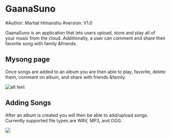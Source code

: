 # GaanaSuno
#Author: Martial Himanshu
#version: V1.0

GaanaSuno is an application that lets users upload, store and play all of your music from the cloud.  Additionally, a user can comment and share their favorite song with family &friends.

## Mysong page

Once songs are added to an album you are then able to play, favorite, delete them, comment on album, and share with friends &family.

![alt text](https://raw.githubusercontent.com/Martialhimanshu/GaanaSuno/master/media/detail.jpg)

## Adding Songs

After an album is created you will then be able to add/upload songs. Currently supported file types are WAV, MP3, and OGG.

![](http://i.imgur.com/gTNrnV6.png)
